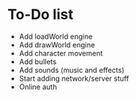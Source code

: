 # To-Do list

* Add loadWorld engine
* Add drawWorld engine
* Add character movement
* Add bullets
* Add sounds (music and effects)
* Start adding network/server stuff
* Online auth
